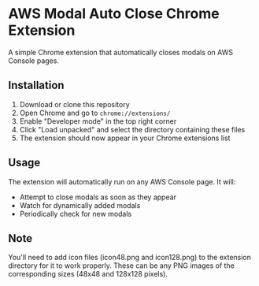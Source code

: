 # AWS Modal Auto Close Chrome Extension

A simple Chrome extension that automatically closes modals on AWS Console pages.

## Installation

1. Download or clone this repository
2. Open Chrome and go to `chrome://extensions/`
3. Enable "Developer mode" in the top right corner
4. Click "Load unpacked" and select the directory containing these files
5. The extension should now appear in your Chrome extensions list

## Usage

The extension will automatically run on any AWS Console page. It will:
- Attempt to close modals as soon as they appear
- Watch for dynamically added modals
- Periodically check for new modals

## Note

You'll need to add icon files (icon48.png and icon128.png) to the extension directory for it to work properly. These can be any PNG images of the corresponding sizes (48x48 and 128x128 pixels). 